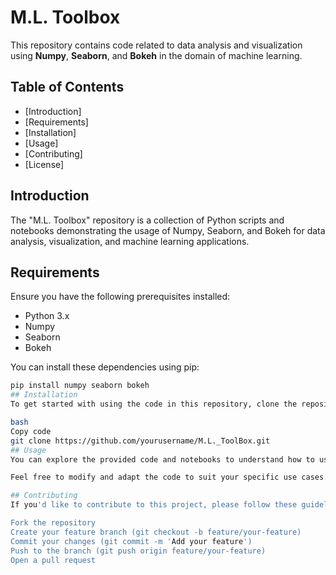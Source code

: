# M.L. Toolbox

This repository contains code related to data analysis and visualization using **Numpy**, **Seaborn**, and **Bokeh** in the domain of machine learning.

## Table of Contents

- [Introduction]
- [Requirements]
- [Installation]
- [Usage]
- [Contributing]
- [License]

## Introduction

The "M.L. Toolbox" repository is a collection of Python scripts and notebooks demonstrating the usage of Numpy, Seaborn, and Bokeh for data analysis, visualization, and machine learning applications.

## Requirements

Ensure you have the following prerequisites installed:
- Python 3.x
- Numpy
- Seaborn
- Bokeh

You can install these dependencies using pip:
```bash
pip install numpy seaborn bokeh
## Installation
To get started with using the code in this repository, clone the repository to your local machine:

bash
Copy code
git clone https://github.com/yourusername/M.L._ToolBox.git
## Usage
You can explore the provided code and notebooks to understand how to use Numpy, Seaborn, and Bokeh for various machine learning tasks and visualization.

Feel free to modify and adapt the code to suit your specific use cases.

## Contributing
If you'd like to contribute to this project, please follow these guidelines:

Fork the repository
Create your feature branch (git checkout -b feature/your-feature)
Commit your changes (git commit -m 'Add your feature')
Push to the branch (git push origin feature/your-feature)
Open a pull request
